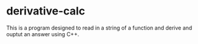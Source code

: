 # derivative-calc

This is a program designed to read in a string of a function and derive and ouptut an answer using C++. 
